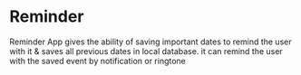 # Reminder
Reminder App gives the ability of saving important dates to remind the user with it & saves all previous dates in local database.
it can remind the user with the saved event by notification or ringtone
